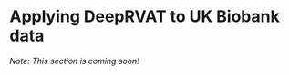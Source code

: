 # Applying DeepRVAT to UK Biobank data

_Note: This section is coming soon!_

<!-- ## First steps -->

<!-- ## Basic analysis: Using precomputed burdens -->

<!-- ## Advanced analysis: Custom-trained DeepRVAT model -->

